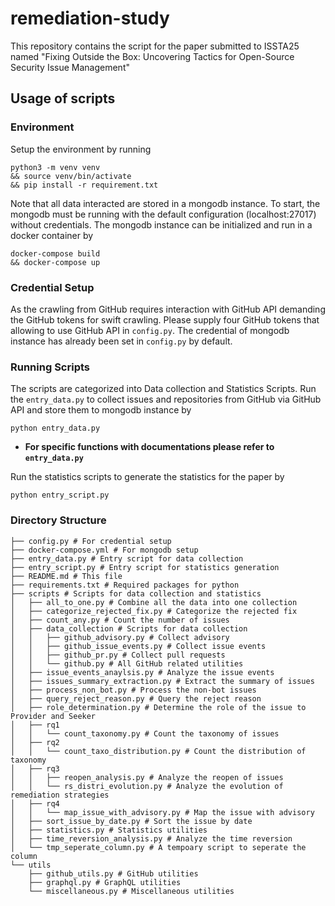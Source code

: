 # remediation-study
This repository contains the script for the paper submitted to ISSTA25 named "Fixing Outside the Box: Uncovering Tactics for Open-Source
Security Issue Management"

## Usage of scripts
### Environment
Setup the environment by running
```
python3 -m venv venv
&& source venv/bin/activate
&& pip install -r requirement.txt
```
Note that all data interacted are stored in a mongodb instance. To start, the mongodb must be running with the default configuration (localhost:27017) without credentials. The mongodb instance can be initialized and run in a docker container by 
```
docker-compose build
&& docker-compose up
```
### Credential Setup
As the crawling from GitHub requires interaction with GitHub API demanding the GitHub tokens for swift crawling. Please supply four GitHub tokens that allowing to use GitHub API in `config.py`.
The credential of mongodb instance has already been set in `config.py` by default. 

### Running Scripts
The scripts are categorized into Data collection and Statistics Scripts. 
Run the `entry_data.py` to collect issues and repositories from GitHub via GitHub API and store them to mongodb instance by
```
python entry_data.py
```
* **For specific functions with documentations please refer to `entry_data.py`**


Run the statistics scripts to generate the statistics for the paper by
```
python entry_script.py
```

### Directory Structure
```
├── config.py # For credential setup
├── docker-compose.yml # For mongodb setup
├── entry_data.py # Entry script for data collection
├── entry_script.py # Entry script for statistics generation
├── README.md # This file
├── requirements.txt # Required packages for python
├── scripts # Scripts for data collection and statistics
│   ├── all_to_one.py # Combine all the data into one collection
│   ├── categorize_rejected_fix.py # Categorize the rejected fix
│   ├── count_any.py # Count the number of issues
│   ├── data_collection # Scripts for data collection
│   │   ├── github_advisory.py # Collect advisory
│   │   ├── github_issue_events.py # Collect issue events
│   │   ├── github_pr.py # Collect pull requests
│   │   └── github.py # All GitHub related utilities
│   ├── issue_events_anaylsis.py # Analyze the issue events
│   ├── issues_summary_extraction.py # Extract the summary of issues
│   ├── process_non_bot.py # Process the non-bot issues 
│   ├── query_reject_reason.py # Query the reject reason
│   ├── role_determination.py # Determine the role of the issue to Provider and Seeker
│   ├── rq1
│   │   └── count_taxonomy.py # Count the taxonomy of issues
│   ├── rq2
│   │   └── count_taxo_distribution.py # Count the distribution of taxonomy
│   ├── rq3
│   │   ├── reopen_analysis.py # Analyze the reopen of issues
│   │   └── rs_distri_evolution.py # Analyze the evolution of remediation strategies
│   ├── rq4
│   │   └── map_issue_with_advisory.py # Map the issue with advisory
│   ├── sort_issue_by_date.py # Sort the issue by date
│   ├── statistics.py # Statistics utilities
│   ├── time_reversion_analysis.py # Analyze the time reversion
│   └── tmp_seperate_column.py # A tempoary script to seperate the column
└── utils
    ├── github_utils.py # GitHub utilities
    ├── graphql.py # GraphQL utilities
    └── miscellaneous.py # Miscellaneous utilities
```
